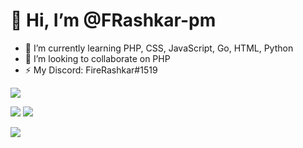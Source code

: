 # 👋 Hi, I’m @FRashkar-pm

- 🌱 I’m currently learning PHP, CSS, JavaScript, Go, HTML, Python
- 💞️ I’m looking to collaborate on PHP
- ⚡ My Discord: FireRashkar#1519

![](https://komarev.com/ghpvc/?username=FRashkar-pm)

[![](https://poggit.pmmp.io/shield.api/FKickAll)](https://poggit.pmmp.io/p/FKickAll)
<a href="https://poggit.pmmp.io/p/FKickAll"><img src="https://poggit.pmmp.io/shield.api/FKickAll"></a>

<img src= "https://github-readme-stats.vercel.app/api?username=FRashkar-pm&show_icons=true&hide_border=false&title_color=ff652f&icon_color=FFE400&bg_color=09131B&text_color=ffffff&border_color=0c1a25" />

<!---
FRashkar-pm/FRashkar-pm is a ✨ special ✨ repository because its `README.md` (this file) appears on your GitHub profile.
You can click the Preview link to take a look at your changes.
--->
